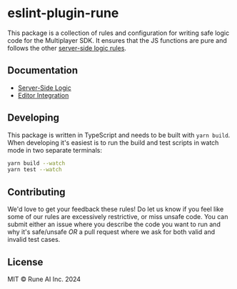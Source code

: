 # eslint-plugin-rune

This package is a collection of rules and configuration for writing safe logic code for the Multiplayer SDK. It ensures that the JS functions are pure and follows the other [server-side logic rules](https://developers.rune.ai/docs/advanced/server-side-logic).

## Documentation

- [Server-Side Logic](https://developers.rune.ai/docs/advanced/server-side-logic)
- [Editor Integration](https://developers.rune.ai/docs/advanced/server-side-logic#editor-integration)

## Developing

This package is written in TypeScript and needs to be built with `yarn build`. When developing it's easiest is to run the build and test scripts in watch mode in two separate terminals:

```bash
yarn build --watch
yarn test --watch
```

## Contributing

We'd love to get your feedback these rules! Do let us know if you feel like some of our rules are excessively restrictive, or miss unsafe code. You can submit either an issue where you describe the code you want to run and why it's safe/unsafe _OR_ a pull request where we ask for both valid and invalid test cases.

## License

MIT © Rune AI Inc. 2024
